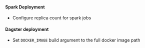 #### Spark Deployment
- Configure replica count for spark jobs

#### Dagster deployment
- Set `DOCKER_IMAGE` build argument to the full docker image path